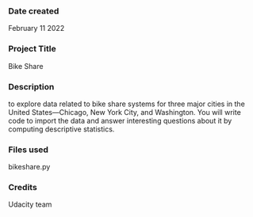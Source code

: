 <!-- >**Note**: Please **fork** the current Udacity repository so that you will have a **remote** repository in **your** Github account. Clone the remote repository to your local machine. Later, as a part of the project "Post your Work on Github", you will push your proposed changes to the remote repository in your Github account. -->

### Date created
February 11 2022

### Project Title
Bike Share 

### Description
to explore data related to bike share systems for three major cities in the United States—Chicago, New York City, and Washington. You will write code to import the data and answer interesting questions about it by computing descriptive statistics.

### Files used
bikeshare.py

### Credits
Udacity team

